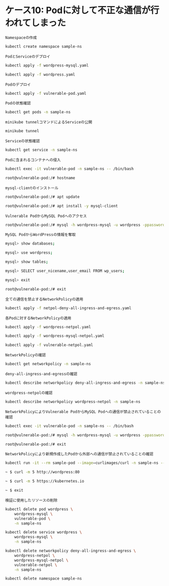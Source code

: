 # ケース10: Podに対して不正な通信が行われてしまった

`Namespaceの作成`
```bash
kubectl create namespace sample-ns
```

`PodとServiceのデプロイ`
```bash
kubectl apply -f wordpress-mysql.yaml

kubectl apply -f wordpress.yaml
```

`Podのデプロイ`
```bash
kubectl apply -f vulnerable-pod.yaml
```

`Podの状態確認`
```bash
kubectl get pods -n sample-ns
```

`minikube tunnelコマンドによるServiceの公開`
```bash
minikube tunnel
```

`Serviceの状態確認`
```bash
kubectl get service -n sample-ns
```

`Podに含まれるコンテナへの侵入`
```bash
kubectl exec -it vulnerable-pod -n sample-ns -- /bin/bash

root@vulnerable-pod:/# hostname
```

`mysql-clientのインストール`
```bash
root@vulnerable-pod:/# apt update

root@vulnerable-pod:/# apt install -y mysql-client
```

`Vulnerable PodからMySQL Podへのアクセス`
```bash
root@vulnerable-pod:/# mysql -h wordpress-mysql -u wordpress -ppassword
```

`MySQL PodからWordPressの情報を奪取`
```bash
mysql> show databases;

mysql> use wordpress;

mysql> show tables;

mysql> SELECT user_nicename,user_email FROM wp_users;

mysql> exit

root@vulnerable-pod:/# exit
```

`全ての通信を禁止するNetworkPolicyの適用`
```bash
kubectl apply -f netpol-deny-all-ingress-and-egress.yaml
```

`各Podに対するNetworkPolicyの適用`
```bash
kubectl apply -f wordpress-netpol.yaml

kubectl apply -f wordpress-mysql-netpol.yaml

kubectl apply -f vulnerable-netpol.yaml
```

`NetworkPolicyの確認`
```bash
kubectl get networkpolicy -n sample-ns
```

`deny-all-ingress-and-egressの確認`
```bash
kubectl describe networkpolicy deny-all-ingress-and-egress -n sample-ns
```

`wordpress-netpolの確認`
```bash
kubectl describe networkpolicy wordpress-netpol -n sample-ns
```

`NetworkPolicyによりVulnerable PodからMySQL Podへの通信が禁止されていることの確認`
```bash
kubectl exec -it vulnerable-pod -n sample-ns -- /bin/bash

root@vulnerable-pod:/# mysql -h wordpress-mysql -u wordpress -ppassword

root@vulnerable-pod:/# exit
```

`NetworkPolicyにより新規作成したPodから外部への通信が禁止されていることの確認`
```bash
kubectl run -it --rm sample-pod --image=curlimages/curl -n sample-ns -- /bin/sh

~ $ curl -m 5 http://wordpress:80

~ $ curl -m 5 https://kubernetes.io

~ $ exit
```


`検証に使用したリソースの削除`
```bash
kubectl delete pod wordpress \
    wordpress-mysql \
    vulnerable-pod \
    -n sample-ns

kubectl delete service wordpress \
    wordpress-mysql \
    -n sample-ns

kubectl delete networkpolicy deny-all-ingress-and-egress \
    wordpress-netpol \
    wordpress-mysql-netpol \
    vulnerable-netpol \
    -n sample-ns

kubectl delete namespace sample-ns
```